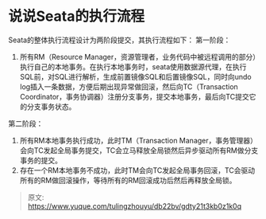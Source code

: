 # 说说Seata的执行流程

Seata的整体执行流程设计为两阶段提交，其执行流程如下：
第一阶段：

1. 所有RM（Resource Manager，资源管理者，业务代码中被远程调用的部分）执行自己的本地事务。在执行本地事务时，seata使用数据源代理，在执行SQL前，对SQL进行解析，生成前置镜像SQL和后置镜像SQL，同时向undo log插入一条数据，方便后期出现异常做回滚，然后向TC（Transaction Coordinator，事务协调器）注册分支事务，提交本地事务，最后向TC提交它的分支事务状态。

第二阶段：

1. 所有RM本地事务执行成功，此时TM（Transaction Manager，事务管理器）会向TC发起全局事务提交，TC会立马释放全局锁然后异步驱动所有RM做分支事务的提交。
2. 存在一个RM本地事务不成功，此时TM会向TC发起全局事务回滚，TC会驱动所有的RM做回滚操作，等待所有的RM回滚成功后然后再释放全局锁。


> 原文: <https://www.yuque.com/tulingzhouyu/db22bv/gdty21t3kb0z1k0q>